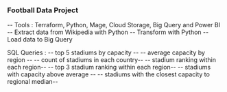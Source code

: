 ### Football Data Project

-- Tools : Terraform, Python, Mage, Cloud Storage, Big Query and Power BI
-- Extract data from Wikipedia with Python
-- Transform with Python
-- Load data to Big Query


SQL Queries : 
-- top 5 stadiums by capacity --
-- average capacity by region --
-- count of stadiums in each country--
-- stadium ranking within each region--
-- top 3 stadium ranking within each region--
-- stadiums with capacity above average --
-- stadiums with the closest capacity to regional median--
